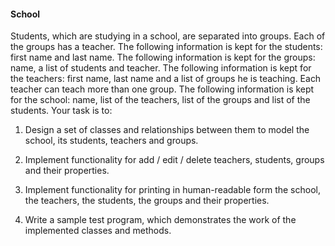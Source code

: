 #### School

Students, which are studying in a school, are separated into groups. Each of the groups has a teacher. The following information is kept for the students: first name and last name. The following information is kept for the groups: name, a list of students and teacher. The following information is kept for the teachers: first name, last name and a list of groups he is teaching. Each teacher can teach more than one group. The following information is kept for the school: name, list of the teachers, list of the groups and list of the students. Your task is to:

1.  Design a set of classes and relationships between them to model the school, its students, teachers and groups.

2.  Implement functionality for add / edit / delete teachers, students, groups and their properties.

3.  Implement functionality for printing in human-readable form the school, the teachers, the students, the groups and their properties.

4.  Write a sample test program, which demonstrates the work of the implemented classes and methods.